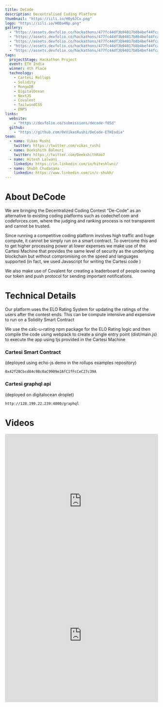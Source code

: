 ```yaml
---
title: DeCode
description: Decentralised Coding Platform
thumbnail: "https://iili.io/H0y6JCx.png"
logo: "https://iili.io/H0Da4Np.png"
gallery:
  - "https://assets.devfolio.co/hackathons/477fc44df3b94017b8b4bef44fca3cd7/projects/fefe7c58a84a44d7a4448286208193eb/3f64d2be-5dc6-4613-be1a-24fda1b7f675.png"
  - "https://assets.devfolio.co/hackathons/477fc44df3b94017b8b4bef44fca3cd7/projects/fefe7c58a84a44d7a4448286208193eb/1d2324fb-6af1-41ff-bfe3-352f9cd469f4.jpeg"
  - "https://assets.devfolio.co/hackathons/477fc44df3b94017b8b4bef44fca3cd7/projects/fefe7c58a84a44d7a4448286208193eb/0c5e417b-6702-4bb4-a3c7-a914b1bcc546.jpeg"
  - "https://assets.devfolio.co/hackathons/477fc44df3b94017b8b4bef44fca3cd7/projects/fefe7c58a84a44d7a4448286208193eb/79588968-4e19-402f-988f-452aae843007.jpeg"
  - "https://assets.devfolio.co/hackathons/477fc44df3b94017b8b4bef44fca3cd7/projects/fefe7c58a84a44d7a4448286208193eb/9117cf22-b71c-4fb7-814c-7d7d1c067b28.jpeg"
tags:
  projectStage: Hackathon Project
  event: ETH India
  winner: 4th Place
  technology:
    - Cartesi Rollups
    - Solidity
    - MongoDB
    - DigitalOcean
    - NextJS
    - Covalent
    - TailwindCSS
    - ENPS
links:
  website:
    - "https://devfolio.co/submissions/decode-f05d"
  github:
    - "https://github.com/0xVikasRushi/DeCode-ETHIndia"
team:
  - name: Vikas Rushi
    twitter: https://twitter.com/vikas_rushi
  - name: Deekshith Balmuri
    twitter: https://twitter.com/DeekshithRao7
  - name: Hitesh Lalwani
    linkedin: https://in.linkedin.com/in/hiteshlwni/
  - name: Shubh Chudasama
    linkedin: https://www.linkedin.com/in/c-shubh/
---
```


# About DeCode

We are bringing the Decentralized Coding Contest “De-Code” as an alternative to existing coding platforms such as codechef.com and codeforces.com, where the judging and ranking process is not transparent and cannot be trusted.

Since running a competitive coding platform involves high traffic and huge compute, it cannot be simply run on a smart contract. To overcome this and to get higher processing power at lower expenses we make use of the Cartesi Machine that provides the same level of security as the underlying blockchain but without compromising on the speed and languages supported (in fact, we used Javascript for writing the Cartesi code )

We also make use of Covalent for creating a leaderboard of people owning our token and push protocol for sending important notifications.

# Technical Details

Our platform uses the ELO Rating System for updating the ratings of the users after the contest ends. This can be compute intensive and expensive to run on a Solidity Smart Contract

We use the calc-u-rating npm package for the ELO Rating logic and then compile the code using webpack to create a single entry point (dist/main.js) to execute the app using tjs provided in the Cartesi Machine

### Cartesi Smart Contract

(deployed using echo-js demo in the rollups examples repository)

```
0x42f28Cbcd84c9Bc0aC9909e2AfC1fFcCeC27c39A
```

### Cartesi graphql api

(deployed on digitalocean droplet)

```
http://128.199.22.239:4000/graphql
```

# Videos

<iframe width="100%" height="440" src="https://www.youtube.com/embed/__f2-6bWnQ8" title="YouTube video player" frameborder="0" allow="accelerometer; autoplay; clipboard-write; encrypted-media; gyroscope; picture-in-picture; web-share" allowfullscreen></iframe>
<iframe width="100%" height="440" src="https://www.youtube.com/embed/-ddgjx9QC_A" title="YouTube video player" frameborder="0" allow="accelerometer; autoplay; clipboard-write; encrypted-media; gyroscope; picture-in-picture; web-share" allowfullscreen></iframe>
